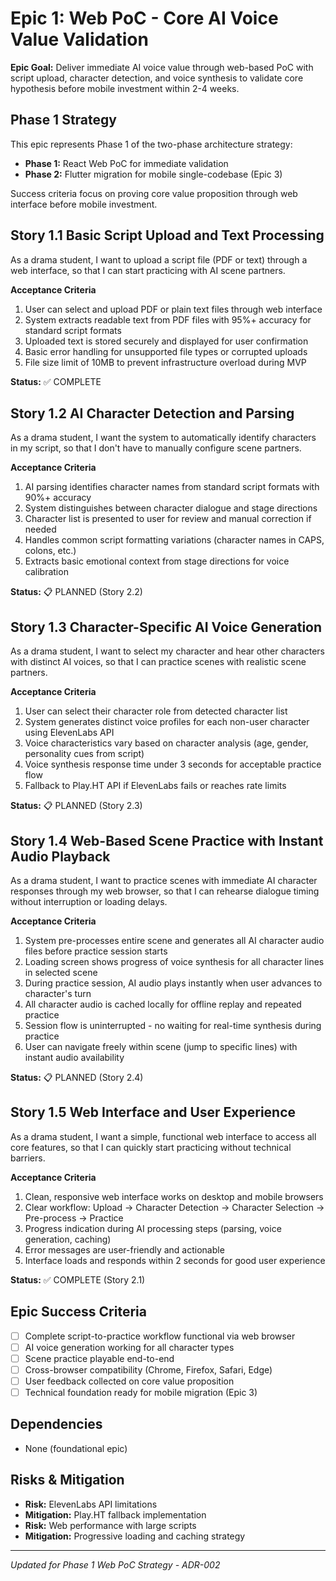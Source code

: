 # Epic 1: Web PoC - Core AI Voice Value Validation

**Epic Goal:** Deliver immediate AI voice value through web-based PoC with script upload, character detection, and voice synthesis to validate core hypothesis before mobile investment within 2-4 weeks.

## Phase 1 Strategy
This epic represents Phase 1 of the two-phase architecture strategy:
- **Phase 1:** React Web PoC for immediate validation
- **Phase 2:** Flutter migration for mobile single-codebase (Epic 3)

Success criteria focus on proving core value proposition through web interface before mobile investment.

## Story 1.1 Basic Script Upload and Text Processing
As a drama student,
I want to upload a script file (PDF or text) through a web interface,
so that I can start practicing with AI scene partners.

**Acceptance Criteria**
1. User can select and upload PDF or plain text files through web interface
2. System extracts readable text from PDF files with 95%+ accuracy for standard script formats
3. Uploaded text is stored securely and displayed for user confirmation
4. Basic error handling for unsupported file types or corrupted uploads
5. File size limit of 10MB to prevent infrastructure overload during MVP

**Status:** ✅ COMPLETE

## Story 1.2 AI Character Detection and Parsing
As a drama student,
I want the system to automatically identify characters in my script,
so that I don't have to manually configure scene partners.

**Acceptance Criteria**
1. AI parsing identifies character names from standard script formats with 90%+ accuracy
2. System distinguishes between character dialogue and stage directions
3. Character list is presented to user for review and manual correction if needed
4. Handles common script formatting variations (character names in CAPS, colons, etc.)
5. Extracts basic emotional context from stage directions for voice calibration

**Status:** 📋 PLANNED (Story 2.2)

## Story 1.3 Character-Specific AI Voice Generation
As a drama student,
I want to select my character and hear other characters with distinct AI voices,
so that I can practice scenes with realistic scene partners.

**Acceptance Criteria**
1. User can select their character role from detected character list
2. System generates distinct voice profiles for each non-user character using ElevenLabs API
3. Voice characteristics vary based on character analysis (age, gender, personality cues from script)
4. Voice synthesis response time under 3 seconds for acceptable practice flow
5. Fallback to Play.HT API if ElevenLabs fails or reaches rate limits

**Status:** 📋 PLANNED (Story 2.3)

## Story 1.4 Web-Based Scene Practice with Instant Audio Playback
As a drama student,
I want to practice scenes with immediate AI character responses through my web browser,
so that I can rehearse dialogue timing without interruption or loading delays.

**Acceptance Criteria**
1. System pre-processes entire scene and generates all AI character audio files before practice session starts
2. Loading screen shows progress of voice synthesis for all character lines in selected scene
3. During practice session, AI audio plays instantly when user advances to character's turn
4. All character audio is cached locally for offline replay and repeated practice
5. Session flow is uninterrupted - no waiting for real-time synthesis during practice
6. User can navigate freely within scene (jump to specific lines) with instant audio availability

**Status:** 📋 PLANNED (Story 2.4)

## Story 1.5 Web Interface and User Experience
As a drama student,
I want a simple, functional web interface to access all core features,
so that I can quickly start practicing without technical barriers.

**Acceptance Criteria**
1. Clean, responsive web interface works on desktop and mobile browsers
2. Clear workflow: Upload → Character Detection → Character Selection → Pre-process → Practice
3. Progress indication during AI processing steps (parsing, voice generation, caching)
4. Error messages are user-friendly and actionable
5. Interface loads and responds within 2 seconds for good user experience

**Status:** ✅ COMPLETE (Story 2.1)

## Epic Success Criteria
- [ ] Complete script-to-practice workflow functional via web browser
- [ ] AI voice generation working for all character types
- [ ] Scene practice playable end-to-end
- [ ] Cross-browser compatibility (Chrome, Firefox, Safari, Edge)
- [ ] User feedback collected on core value proposition
- [ ] Technical foundation ready for mobile migration (Epic 3)

## Dependencies
- None (foundational epic)

## Risks & Mitigation
- **Risk:** ElevenLabs API limitations
- **Mitigation:** Play.HT fallback implementation
- **Risk:** Web performance with large scripts
- **Mitigation:** Progressive loading and caching strategy

---
*Updated for Phase 1 Web PoC Strategy - ADR-002*